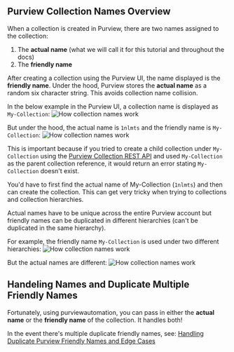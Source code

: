 ## **Purview Collection Names Overview**

When a collection is created in Purview, there are two names assigned to the collection:

1. The **actual name** (what we will call it for this tutorial and throughout the docs) 
2. The **friendly name**

After creating a collection using the Purview UI, the name displayed is the **friendly name**. Under the hood, Purview stores the **actual name** as a random six character string. This avoids collection name collision. 

In the below example in the Purview UI, a collection name is displayed as `My-Collection`:
![How collection names work](../img/how-purview-names-work/image01.png)

But under the hood, the actual name is `1nlmts` and the friendly name is `My-Collection`:
![How collection names work](../img/how-purview-names-work/image02.png)

This is important because if you tried to create a child collection under `My-Collection` using the [Purview Collection REST API](https://learn.microsoft.com/en-us/rest/api/purview/catalogdataplane/collection/create-or-update?tabs=HTTP) and used `My-Collection` as the parent collection reference, it would return an error stating `My-Collection` doesn't exist.

You'd have to first find the actual name of My-Collection (`1nlmts`) and then can create the collection. This can get very tricky when trying to collections and collection hierarchies.

Actual names have to be unique across the entire Purview account but friendly names can be duplicated in different hierarchies (can't be duplicated in the same hierarchy).

For example, the friendly name `My-Collection` is used under two different hierarchies:
![How collection names work](../img/how-purview-names-work/image03.png)

But the actual names are different:
![How collection names work](../img/how-purview-names-work/image04.png)
 

## **Handeling Names and Duplicate Multiple Friendly Names**
Fortunately, using purviewautomation, you can pass in either the **actual name** or the **friendly name** of the collection. It handles both! 

In the event there's multiple duplicate friendly names, see: [Handling Duplicate Purview Friendly Names and Edge Cases](handeling-multiple-duplicate-friendly-names.md)